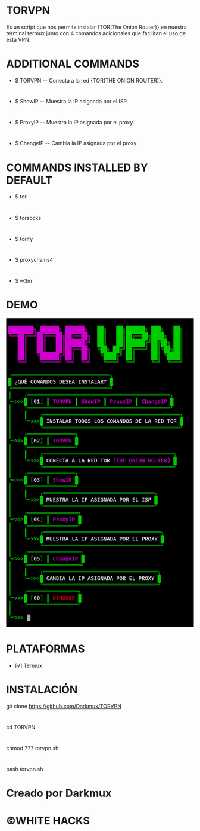 # TORVPN
Es un script que nos permite instalar {TOR(The Onion Router)} en nuestra terminal termux junto con 4 comandos adicionales que facilitan el uso de ésta VPN.
# ADDITIONAL COMMANDS
* $ TORVPN -- Conecta a la red {TOR(THE ONION ROUTER)}.
#
* $ ShowIP -- Muestra la IP asignada por el ISP.
#
* $ ProxyIP -- Muestra la IP asignada por el proxy.
#
* $ ChangeIP -- Cambia la IP asignada por el proxy.
# COMMANDS INSTALLED BY DEFAULT
* $ tor
#
* $ torsocks
#
* $ torify
#
* $ proxychains4
#
* $ w3m
# DEMO
![alt text](https://github.com/Darkmux/TORVPN/blob/main/TORVPN.png)
# PLATAFORMAS
* [√] Termux
# INSTALACIÓN
git clone https://github.com/Darkmux/TORVPN
#
cd TORVPN
#
chmod 777 torvpn.sh
#
bash torvpn.sh
# Creado por Darkmux
# ©WHITE HACKS
